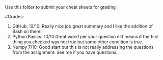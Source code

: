Use this folder to submit your cheat sheets for grading


#Grades:
1. GitHub: 10/10!  Really nice job great summary and I like the addition of Bash on there.
2. Python Basics: 10/10 Great work!  per your question elif means if the first thing you checked was not true but some other condition is true.
3. Numpy 7/10: Good start but this is not really addressing the questions from the assignment. See me if you have questions. 
